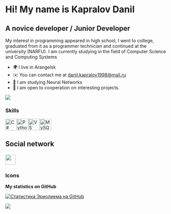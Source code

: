 <H1>Hi! My name is Kapralov Danil</H1>
<H2>A novice developer / Junior Developer</H2>
<p>My interest in programming appeared in high school, I went to college, graduated from it as a programmer technician and continued at the university (NARFU). I am currently studying in the field of Computer Science and Computing Systems</p>

* 🌍 I live in Arangelsk
* ✉️ You can contact me at [danil.kapralov1998@mail.ru](mailto:danil.kapralov1998@mail.ru)
* 🧠 I am studying Neural Networks
* 🤝 I am open to cooperation on interesting projects.

<a href="https://www.github.com/ErioLYem" target="_blank" rel="noreferrer"><img src="https://img.shields.io/github/followers/ErioLYem?logo=github&style=for-the-badge&color=0891b2&labelColor=1c1917" /></a>

### Skills

<p align="left"> <a href="https://docs.microsoft.com/en-us/dotnet/csharp /" target="_blank" rel="noreferrer"><img src="https://raw.githubusercontent.com/danielcranney/readme-generator/main/public/icons/skills/csharp-colored.svg" width="36" height="36" alt="C #" /></a><a href="https://www.python.org /" target="_blank" rel="noreferrer"><img src="https://raw.githubusercontent.com/danielcranney/readme-generator/main/public/icons/skills/python-colored.svg" width="36" height="36" alt="Python" /></a><a href="https://code.visualstudio.com /" target="_blank" rel="noreferrer"><img src="https://raw.githubusercontent.com/danielcranney/readme-generator/main/public/icons/skills/visualstudiocode.svg" width="36" height="36" alt="VS Code" /></a><a href="https://www.mysql.com /" target="_blank" rel="noreferrer"><img src="https://raw.githubusercontent.com/danielcranney/readme-generator/main/public/icons/skills/mysql-colored.svg" width="36" height="36" alt="MySQL" /></a> </p>

## Social network <p align="left"> <a href="https://www.github.com/ErioLYem" target="_blank" rel="noreferrer" srcset="https://raw.githubusercontent.com/danielcranney/readme-generator/main/public/icons/socials/github-dark.svg" /> <source media="(предпочитает цветовую схему: light)" srcset="https://raw.githubusercontent.com/danielcranney/readme-generator/main/public/icons/socials/github.svg " /> <img src="https://raw.githubusercontent.com/danielcranney/readme-generator/main/public/icons/socials/github.svg" width="32" height ="32" /> </picture> </a></p>
### Icons

<b>My statistics on GitHub</b>

<a href="http://www.github.com/ErioLYem"><img src="https://github-readme-stats.vercel.app/api?username=ErioLYem&show_icons=true&hide=&count_private=true&title_color=0891b2&text_color=ffffff&icon_color=0891b2&bg_color=1c1917&hide_border=true&show_icons=true" alt="Статистика Эриолиема на GitHub" /></a>

<a href="http://www.github.com/ErioLYem"><img src="https://github-readme-streak-stats.herokuapp.com/?user=ErioLYem&stroke=ffffff&background=1c1917&ring=0891b2&fire=0891b2&currStreakNum=ffffff&currStreakLabel=0891b2&sideNums=ffffff&sideLabels=ffffff&dates=ffffff&hide_border=true" /></a>
